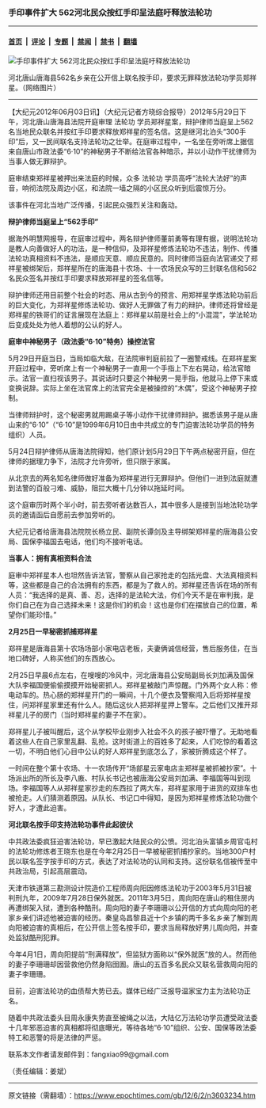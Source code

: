 ### 手印事件扩大 562河北民众按红手印呈法庭吁释放法轮功

---

#### [首页](../../../..?n3603234) &nbsp;|&nbsp; [评论](../../../../../epoch-comment?n3603234) &nbsp;|&nbsp; [专题](../../../../../epoch-special?n3603234) &nbsp;|&nbsp; [禁闻](../../../../../epoch-news?n3603234) &nbsp;|&nbsp; [禁书](../../../../../books?n3603234) &nbsp;|&nbsp; [翻墙](https://github.com/gfw-breaker/nogfw/blob/master/README.md?n3603234)


<div><img alt="手印事件扩大 562河北民众按红手印呈法庭吁释放法轮功" class="attachment-djy_600_400 size-djy_600_400 wp-post-image" src="https://i.epochtimes.com/assets/uploads/2012/06/1206031126262519-600x400.jpg"/>
<div class="caption">
 <p>
  河北唐山唐海县562名乡亲在公开信上联名按手印，要求无罪释放法轮功学员郑祥星。（网络图片）
 </p>
</div></div><hr/><div class="post_content" id="artbody" itemprop="articleBody">
 <!-- article content begin -->
 <p>
  【大纪元2012年06月03日讯】（大纪元记者方晓综合报导）2012年5月29日下午，河北唐山唐海县法院开庭审理
  <ok href="https://www.epochtimes.com/gb/tag/%E6%B3%95%E8%BD%AE%E5%8A%9F.html">
   法轮功
  </ok>
  学员郑祥星案，辩护律师当庭呈上562名当地民众联名并按红手印要求释放郑祥星的签名信。这是继河北泊头“300手印”后，又一民间联名支持法轮功之壮举。在庭审过程中，一名坐在旁听席上据信来自唐山市政法委“6·10”的神秘男子不断给法官各种暗示，并以小动作干扰律师为当事人做无罪辩护。
 </p>
 <p>
  庭审结束郑祥星被押出来法庭的时候，众多
  <ok href="https://www.epochtimes.com/gb/tag/%E6%B3%95%E8%BD%AE%E5%8A%9F.html">
   法轮功
  </ok>
  学员高呼“法轮大法好”的声音，响彻法院及周边小区，和法院一墙之隔的小区民众听到后震惊万分。
 </p>
 <p>
  该事件在河北当地广泛传播，引起民众强烈关注和轰动。
 </p>
 <p>
  <b>
   辩护律师当庭呈上“562手印”
  </b>
 </p>
 <p>
  据海外明慧网报导，在庭审过程中，两名辩护律师董前勇等有理有据，说明法轮功是教人向善做好人的功法，是一种信仰，及郑祥星修炼法轮功不违法，制作、传播法轮功真相资料不违法，是顺应天意、顺应民意的。同时律师当庭向法官递交了郑祥星被绑架后，郑祥星所在的唐海县十农场、十一农场民众写的三封联名信和562名民众签名并按红手印要求释放郑祥星的签名信等。
 </p>
 <p>
  辩护律师还用目前整个社会的时态、用从古到今的预言、用郑祥星学炼法轮功前后的巨大变化，为郑祥星修炼法轮功、做好人无罪做了有力的辩护。律师还将曾经是郑祥星的铁哥们的证言展现在法庭上：郑祥星以前是社会上的“小混混”，学法轮功后变成处处为他人着想的公认的好人。
 </p>
 <p>
  <b>
   庭审中神秘男子（政法委“6·10”特务）操控法官
  </b>
 </p>
 <p>
  5月29日开庭当日，当局如临大敌，在法院审判庭前拉了一圈警戒线。在郑祥星案开庭过程中，旁听席上有一个神秘男子一直用一个手指上下左右晃动，给法官暗示。法官一直扫视该男子。其说话时只要这个神秘男一晃手指，他就马上停下来或变换说辞。实际上坐在法官席上的法官完全是被操控的“木偶”，受这个神秘男子控制。
 </p>
 <p>
  当律师辩护时，这个秘密男就用踢桌子等小动作干扰律师辩护。据悉该男子是从唐山来的“6·10”（“6·10”是1999年6月10日由中共成立的专门迫害法轮功学员的特务组织）人员。
 </p>
 <p>
  5月24日辩护律师从唐海法院得知，他们原计划5月29日下午两点秘密开庭，但在律师的据理力争下，法院才允许旁听，但只限于家属。
 </p>
 <p>
  从北京去的两名知名律师做好准备为郑祥星进行无罪辩护。但他们一进到法庭就遭到法警的百般刁难、威胁，阻拦大概十几分钟以拖延时间。
 </p>
 <p>
  这个庭审历时两个半小时，前去旁听者达数百人，其中很多人是接到当地法轮功学员的邀请函后自愿前去参加旁听的。
 </p>
 <p>
  大纪元记者给唐海县法院院长杨立民、副院长谭剑及主导绑架郑祥星的唐海县公安局、国保李福国去电话，他们均不接听电话。
 </p>
 <p>
  <b>
   当事人：拥有真相资料合法
  </b>
 </p>
 <p>
  庭审中郑祥星本人也坦然告诉法官，警察从自己家抢走的包括光盘、大法真相资料等，这些都是自己的合法拥有的东西，都是为了救人的。郑祥星还告诉在场的所有人员：“我选择的是真、善、忍，选择的是法轮大法，你们今天不是在审判我，是你们自己在为自己选择未来！这是你们的机会！这也是你们在摆放自己的位置，希望你们能珍惜。”
 </p>
 <p>
  <b>
   2月25日一早秘密抓捕郑祥星
  </b>
 </p>
 <p>
  郑祥星是唐海县第十农场场部小家电店老板，夫妻俩诚信经营，售后服务佳，在当地口碑好，人称买他们的东西放心。
 </p>
 <p>
  2月25日早晨6点左右，在嗖嗖的冷风中，河北唐海县公安局副局长刘加满及国保大队李福国便偷偷摸摸开始秘密抓人。郑祥星被敲门声惊醒。门外两个女人称：修电动车的。热心肠的郑祥星开门的一瞬间，十几个便衣及警察闯入后将郑祥星按住，问郑祥星家里还有什么人。随后这伙人把郑祥星押上警车。之后他们又推开郑祥星儿子的房门（当时郑祥星的妻子不在家）。
 </p>
 <p>
  郑祥星儿子被叫醒后，这个从学校毕业刚步入社会不久的孩子被吓懵了。无助地看着这些人在自己家里乱翻、乱抢。这时街道上的百姓多了起来，人们吃惊的看着这一切，不明白他们心目中公认的好人郑祥星到底怎么了，家被折腾成这个样了。
 </p>
 <p>
  一时间在整个第十农场、十一农场传开“场部星云家电店主郑祥星被抓被抄家”。十场派出所的所长及李八廒、村队长书记也被唐海公安局刘加满、李福国等叫到现场。李福国等人从郑祥星家抄走的东西拉了两大车，郑祥星家用于进货的双排车也被抢走。人们猜测着原因。从队长、书记口中得知，是因为郑祥星修炼法轮功做个好人，才遭此迫害。
 </p>
 <p>
  <b>
   河北联名按手印支持法轮功事件此起彼伏
  </b>
 </p>
 <p>
  中共政法委疯狂迫害法轮功，早已激起大陆民众的公愤。河北泊头富镇乡周官屯村的法轮功修炼者王晓东也是在今年2月25日一早被秘密抓捕抄家的。当地300户村民以联名签字按手印的方式，表达了对法轮功的认同和支持。这份联名信被传至中共政治局，引起高层震动。
 </p>
 <p>
  天津市铁道第三勘测设计院造价工程师周向阳因修炼法轮功于2003年5月31日被判刑九年，2009年7月28日保外就医。2011年3月5日，周向阳在唐山的租住房内再遭绑架入狱，遭到各种酷刑。周向阳的妻子李珊珊以公开信的方式向周向阳的老家乡亲们讲述他被迫害的经历。秦皇岛昌黎县近十个乡镇的两千多名乡亲了解到周向阳被迫害的真相后，在公开信上签名按手印，要求当局释放好男儿周向阳，并查处监狱酷刑犯罪。
 </p>
 <p>
  今年4月1日，周向阳提前“刑满释放”，但监狱方面称以“保外就医”放的人。然而他的妻子李珊珊却因营救他仍然身陷囹圄。唐山的五百多名民众又联名营救周向阳的妻子李珊珊。
 </p>
 <p>
  目前，迫害法轮功的血债帮大势已去。媒体已经广泛报导温家宝力主为法轮功正名。
 </p>
 <p>
  随着中共政法委头目周永康失势直至被绳之以法，大陆亿万法轮功学员遭受政法委十几年邪恶迫害的真相都将彻底曝光，等待各地“6·10”组织、公安、国保等政法委特工和恶警的将是法律的严惩。
 </p>
 <p>
  联系本文作者请发邮件到：fangxiao99@gmail.com
 </p>
 <p>
  <p>
   （责任编辑：姜斌）
  </p>
  <!-- article content end -->
  <div id="below_article_ad">
  </div>
 </p>
</div>


---

原文链接（需翻墙）：https://www.epochtimes.com/gb/12/6/2/n3603234.htm
